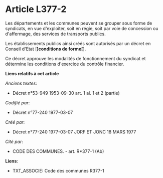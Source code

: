 # Article L377-2

Les départements et les communes peuvent se grouper sous forme de syndicats, en vue d'exploiter, soit en régie, soit par voie
de concession ou d'affermage, des services de transports publics.

Les établissements publics ainsi créés sont autorisés par un décret en Conseil d'Etat [**]conditions de forme[**].

Ce décret approuve les modalités de fonctionnement du syndicat et détermine les conditions d'exercice du contrôle financier.

**Liens relatifs à cet article**

_Anciens textes_:

  - Décret n°53-949 1953-09-30 art. 1 al. 1 et 2 (partie)

_Codifié par_:

  - Décret n°77-240 1977-03-07

_Créé par_:

  - Décret n°77-240 1977-03-07 JORF ET JONC 18 MARS 1977

_Cité par_:

  - CODE DES COMMUNES. - art. R*377-1 (Ab)

**Liens**:

  - TXT_ASSOCIE: Code des communes R377-1

